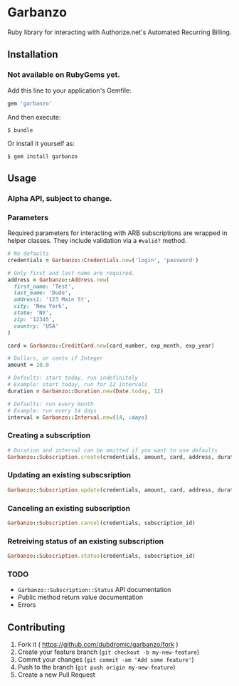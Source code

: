 # Garbanzo

Ruby library for interacting with Authorize.net's Automated Recurring Billing.

## Installation

### Not available on RubyGems yet.

Add this line to your application's Gemfile:

```ruby
gem 'garbanzo'
```

And then execute:

    $ bundle

Or install it yourself as:

    $ gem install garbanzo

## Usage

### Alpha API, subject to change.


### Parameters

Required parameters for interacting with ARB subscriptions are wrapped in helper classes. They include validation via a `#valid?` method.

```Ruby
# No defaults
credentials = Garbanzo::Credentials.new('login', 'password')

# Only first and last name are required.
address = Garbanzo::Address.new(
  first_name: 'Test',
  last_name: 'Dude',
  address1: '123 Main St',
  city: 'New York',
  state: 'NY',
  zip: '12345',
  country: 'USA'
)

card = Garbanzo::CreditCard.new(card_number, exp_month, exp_year)

# Dollars, or cents if Integer
amount = 10.0

# Defaults: start today, run indefinitely
# Example: start today, run for 12 intervals
duration = Garbanzo::Duration.new(Date.today, 12)

# Defaults: run every month
# Example: run every 14 days
interval = Garbanzo::Interval.new(14, :days)
```

### Creating a subscription

```Ruby
# Duration and interval can be omitted if you want to use defaults
Garbanzo::Subscription.create(credentials, amount, card, address, duration, interval)
```

### Updating an existing subscsription

```Ruby
Garbanzo::Subscription.update(credentials, amount, card, address, duration, interval)
```

### Canceling an existing subscription

```Ruby
Garbanzo::Subscription.cancel(credentials, subscription_id)
```

### Retreiving status of an existing subscription

```Ruby
Garbanzo::Subscription.status(credentials, subscription_id)
```

### TODO

- `Garbanzo::Subscription::Status` API documentation
- Public method return value documentation
- Errors

## Contributing

1. Fork it ( https://github.com/dubdromic/garbanzo/fork )
2. Create your feature branch (`git checkout -b my-new-feature`)
3. Commit your changes (`git commit -am 'Add some feature'`)
4. Push to the branch (`git push origin my-new-feature`)
5. Create a new Pull Request
